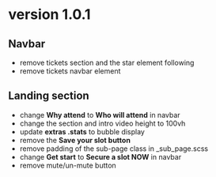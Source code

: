 # version 1.0.1

## Navbar
- remove tickets section and the star element following
- remove tickets navbar element

## Landing section
- change **Why attend** to **Who will attend** in navbar
- change the section and intro video height to 100vh
- update **extras .stats** to bubble display
- remove the **Save your slot button**
- remove padding of the sub-page class in _sub_page.scss
- change **Get start** to **Secure a slot NOW** in navbar
- remove mute/un-mute button